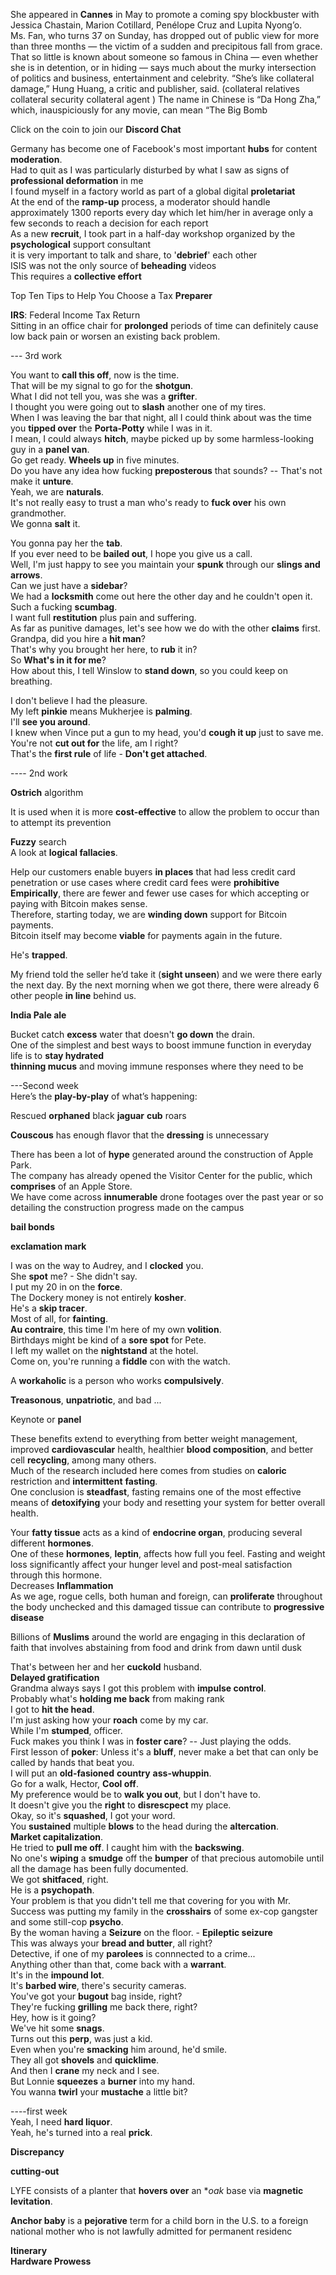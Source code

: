 She appeared in **Cannes** in May to promote a coming spy blockbuster with Jessica Chastain, Marion Cotillard, Penélope Cruz and Lupita Nyong’o.  
Ms. Fan, who turns 37 on Sunday, has dropped out of public view for more than three months — the victim of a sudden and precipitous fall from grace.
That so little is known about someone so famous in China — even whether she is in detention, or in hiding — says much about the murky intersection of politics and business, entertainment and celebrity.
“She’s like collateral damage,” Hung Huang, a critic and publisher, said.
(collateral relatives
collateral security
collateral agent )
The name in Chinese is “Da Hong Zha,” which, inauspiciously for any movie, can mean “The Big Bomb




Click on the coin to join our **Discord Chat**

Germany has become one of Facebook's most important **hubs** for content **moderation**.  
Had to quit as I was particularly disturbed by what I saw as signs of **professional deformation** in me  
I found myself in a factory world as part of a global digital **proletariat**  
At the end of the **ramp-up** process, a moderator should handle approximately 1300 reports every day which let him/her in average only a few seconds to reach a decision for each report  
As a new **recruit**, I took part  in a half-day workshop organized by the **psychological** support consultant  
it is very important to talk and share, to '**debrief**' each other  
ISIS was not the only source of **beheading** videos  
This requires a **collective effort**  
  
Top Ten Tips to Help You Choose a Tax **Preparer**  
  
**IRS**: Federal Income Tax Return  
Sitting in an office chair for **prolonged** periods of time can definitely cause low back pain or worsen an existing back problem.  
  
--- 3rd work  
  
You want to **call this off**, now is the time.  
That will be my signal to go for the **shotgun**.  
What I did not tell you, was she was a **grifter**.  
I thought you were going out to **slash** another one of my tires.  
When I was leaving the bar that night, all I could think about was the time you **tipped over** the **Porta-Potty** while I was in it.  
I mean, I could always **hitch**, maybe picked up by some harmless-looking guy in a **panel van**.  
Go get ready. **Wheels up** in five minutes.  
Do you have any idea how fucking **preposterous** that sounds?  -- That's not make it **unture**.  
Yeah, we are **naturals**.  
It's not really easy to trust a man who's ready to **fuck over** his own grandmother.  
We gonna **salt** it.  
  
You gonna pay her the **tab**.  
If you ever need to be **bailed out**, I hope you give us a call.  
Well, I'm just happy to see you maintain your **spunk** through our **slings and arrows**.  
Can we just have a **sidebar**?  
We had a **locksmith** come out here the other day and he couldn't open it.  
Such a fucking **scumbag**.  
I want full **restitution** plus pain and suffering.  
As far as punitive damages, let's see how we do with the other **claims** first.  
Grandpa, did you hire a **hit man**?  
That's why you brought her here, to **rub** it in?  
So **What's in it for me**?  
How about this, I tell Winslow to **stand down**, so you could keep on breathing.  
  
I don't believe I had the pleasure.  
My left **pinkie** means Mukherjee is **palming**.  
I'll **see you around**.  
I knew when Vince put a gun to my head, you'd **cough it up** just to save me.  
You're not **cut out for** the life, am I right?  
That's the **first rule** of life - **Don't get attached**.  
  
---- 2nd work  
  
**Ostrich** algorithm  
  
It is used when it is more **cost-effective** to allow the problem to occur than to attempt its prevention  
  
  
**Fuzzy** search  
A look at **logical fallacies**.  
  
Help our customers enable buyers **in places** that had less credit card penetration or use cases where credit card fees were **prohibitive**  
**Empirically**, there are fewer and fewer use cases for which accepting or paying with Bitcoin makes sense.  
Therefore, starting today, we are **winding down** support for Bitcoin payments.  
Bitcoin itself may become **viable** for payments again in the future.  
  
  
He's **trapped**.  
  
My friend told the seller he’d take it (**sight unseen**) and we were there early the next day. By the next morning when we got there, there were already 6 other people **in line** behind us.  
  
**India Pale ale**  
  
Bucket catch **excess** water that doesn't **go down** the drain.  
One of the simplest and best ways to boost immune function in everyday life is to **stay hydrated**  
**thinning mucus** and moving immune responses where they need to be  
  
---Second week  
Here’s the **play-by-play** of what’s happening:  
   
Rescued **orphaned** black **jaguar** **cub** roars  
   
**Couscous** has enough flavor that the **dressing** is unnecessary  
   
There has been a lot of **hype** generated around the construction of Apple Park.  
The company has already opened the Visitor Center for the public, which **comprises** of an Apple Store.  
We have come across **innumerable** drone footages over the past year or so detailing the construction progress made on the campus  
   
**bail bonds**  
   
**exclamation mark**  
   
I was on the way to Audrey, and I **clocked** you.  
She **spot** me? - She didn't say.  
I put my 20 in on the **force**.  
The Dockery money is not entirely **kosher**.  
He's a **skip tracer**.  
Most of all, for **fainting**.  
**Au contraire**, this time I'm here of my own **volition**.  
Birthdays might be kind of a **sore spot** for Pete.  
I left my wallet on the **nightstand** at the hotel.  
Come on, you're running a **fiddle** con with the watch.  
   
A **workaholic** is a person who works **compulsively**.  
   
**Treasonous**, **unpatriotic**, and bad ...  
   
Keynote or **panel**  
   
These benefits extend to everything from better weight management, improved **cardiovascular** health, healthier **blood composition**, and better cell **recycling**, among many others.  
Much of the research included here comes from studies on **caloric** restriction and **intermittent** **fasting**.  
One conclusion is **steadfast**, fasting remains one of the most effective means of **detoxifying** your body and resetting your system for better overall health.  
   
Your **fatty tissue** acts as a kind of **endocrine organ**, producing several different **hormones**.  
One of these **hormones**, **leptin**, affects how full you feel. Fasting and weight loss significantly affect your hunger level and post-meal satisfaction through this hormone.  
Decreases **Inflammation**  
As we age, rogue cells, both human and foreign, can **proliferate** throughout the body unchecked and this damaged tissue can contribute to **progressive disease**  
   
Billions of **Muslims** around the world are engaging in this declaration of faith that involves abstaining from food and drink from dawn until dusk  
   
That's between her and her **cuckold** husband.  
**Delayed gratification**  
Grandma always says I got this problem with **impulse control**.  
Probably what's **holding me back** from making rank  
I got to **hit the head**.  
I'm just asking how your **roach** come by my car.  
While I'm **stumped**, officer.  
Fuck makes you think I was in **foster care**? -- Just playing the odds.  
First lesson of **poker**: Unless it's a **bluff**, never make a bet that can only be called by hands that beat you.  
I will put an **old-fasioned** **country** **ass-whuppin**.  
Go for a walk, Hector, **Cool off**.  
My preference would be to **walk you out**, but I don't have to.  
It doesn't give you the **right** to **disrescpect** my place.  
Okay, so it's **squashed**, I got your word.  
You **sustained** multiple **blows** to the head during the **altercation**.  
**Market capitalization**.  
He tried to **pull me off**. I caught him with the **backswing**.  
No one's **wiping** a **smudge** off the **bumper** of that precious automobile until all the damage has been fully documented.  
We got **shitfaced**, right.  
He is a **psychopath**.  
Your problem is that you didn't tell me that covering for you with Mr. Success was putting my family in the **crosshairs** of some ex-cop gangster and some still-cop **psycho**.  
By the woman having a **Seizure** on the floor.  - **Epileptic seizure**  
This was always your **bread and butter**, all right?  
Detective, if one of my **parolees** is connnected to a crime...  
Anything other than that, come back with a **warrant**.  
It's in the **impound lot**.  
It's **barbed wire**, there's security cameras.  
You've got your **bugout** bag inside, right?  
They're fucking **grilling** me back there, right?  
Hey, how is it going?  
We've hit some **snags**.  
Turns out this **perp**, was just a kid.  
Even when you're **smacking** him around, he'd smile.  
They all got **shovels** and **quicklime**.  
And then I **crane** my neck and I see.  
But Lonnie **squeezes** a **burner** into my hand.  
You wanna **twirl** your **mustache** a little bit?  
   
----first week  
Yeah, I need **hard liquor**.  
Yeah, he's turned into a real **prick**.  
   
**Discrepancy**  
   
**cutting-out**  
   
LYFE consists of a planter that **hovers over** an **oak* base via **magnetic levitation**.  
   
**Anchor baby** is a **pejorative** term for a child born in the U.S. to a foreign national mother who is not lawfully admitted for permanent residenc  
   
**Itinerary**  
**Hardware Prowess**  
